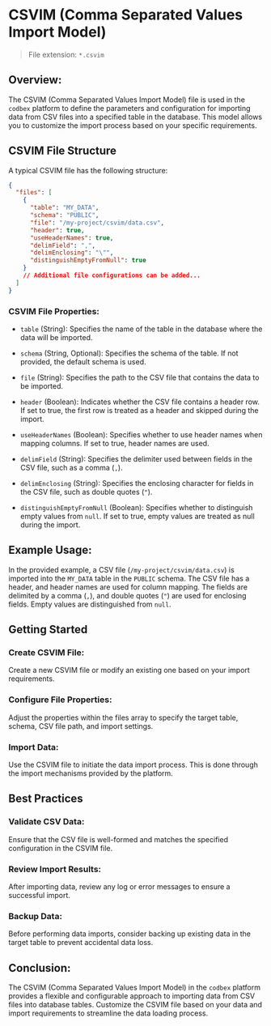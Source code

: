 # CSVIM (Comma Separated Values Import Model)

> File extension: `*.csvim`

## Overview:

The CSVIM (Comma Separated Values Import Model) file is used in the `codbex` platform to define the parameters and configuration for importing data from CSV files into a specified table in the database. This model allows you to customize the import process based on your specific requirements.

## CSVIM File Structure

A typical CSVIM file has the following structure:

```json
{
  "files": [
    {
      "table": "MY_DATA",
      "schema": "PUBLIC",
      "file": "/my-project/csvim/data.csv",
      "header": true,
      "useHeaderNames": true,
      "delimField": ",",
      "delimEnclosing": "\"",
      "distinguishEmptyFromNull": true
    }
    // Additional file configurations can be added...
  ]
}
```

### CSVIM File Properties:

* `table` (String): Specifies the name of the table in the database where the data will be imported.

* `schema` (String, Optional): Specifies the schema of the table. If not provided, the default schema is used.

* `file` (String): Specifies the path to the CSV file that contains the data to be imported.

* `header` (Boolean): Indicates whether the CSV file contains a header row. If set to true, the first row is treated as a header and skipped during the import.

* `useHeaderNames` (Boolean): Specifies whether to use header names when mapping columns. If set to true, header names are used.

* `delimField` (String): Specifies the delimiter used between fields in the CSV file, such as a comma (`,`).

* `delimEnclosing` (String): Specifies the enclosing character for fields in the CSV file, such as double quotes (`"`).

* `distinguishEmptyFromNull` (Boolean): Specifies whether to distinguish empty values from `null`. If set to true, empty values are treated as null during the import.

## Example Usage:

In the provided example, a CSV file (`/my-project/csvim/data.csv`) is imported into the `MY_DATA` table in the `PUBLIC` schema. The CSV file has a header, and header names are used for column mapping. The fields are delimited by a comma (`,`), and double quotes (`"`) are used for enclosing fields. Empty values are distinguished from `null`.

## Getting Started

### Create CSVIM File:

Create a new CSVIM file or modify an existing one based on your import requirements.

### Configure File Properties:

Adjust the properties within the files array to specify the target table, schema, CSV file path, and import settings.

### Import Data:

Use the CSVIM file to initiate the data import process. This is done through the import mechanisms provided by the platform.

## Best Practices

### Validate CSV Data:

Ensure that the CSV file is well-formed and matches the specified configuration in the CSVIM file.

### Review Import Results:

After importing data, review any log or error messages to ensure a successful import.

### Backup Data:

Before performing data imports, consider backing up existing data in the target table to prevent accidental data loss.

## Conclusion:

The CSVIM (Comma Separated Values Import Model) in the `codbex` platform provides a flexible and configurable approach to importing data from CSV files into database tables. Customize the CSVIM file based on your data and import requirements to streamline the data loading process.
